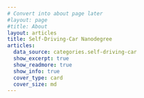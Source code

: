 ```yaml
---
# Convert into about page later
#layout: page
#title: About
layout: articles
title: Self-Driving-Car Nanodegree
articles:
  data_source: categories.self-driving-car
  show_excerpt: true
  show_readmore: true
  show_info: true
  cover_type: card
  cover_size: md
---
```



